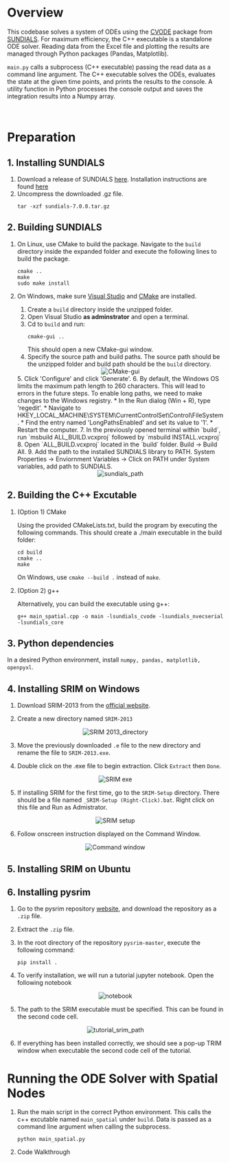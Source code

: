 # Overview
This codebase solves a system of ODEs using the [CVODE](https://sundials.readthedocs.io/en/v6.5.1/cvode/index.html) package from [SUNDIALS](https://sundials.readthedocs.io/en/v6.5.1/index.html). For maximum efficiency, the C++ executable is a standalone ODE solver. Reading data from the Excel file and plotting the results are managed through Python packages (Pandas, Matplotlib).

`main.py` calls a subprocess (C++ executable) passing the read data as a command line argument. The C++ executable solves the ODEs, evaluates the state at the given time points, and prints the results to the console. A utility function in Python processes the console output and saves the integration results into a Numpy array.

<br>

# Preparation
## 1. Installing SUNDIALS
1. Download a release of SUNDIALS [here](https://computing.llnl.gov/projects/sundials/sundials-software). Installation instructions are found [here](https://sundials.readthedocs.io/en/v6.5.1/Install_link.html#building-from-the-command-line)
2. Uncompress the downloaded .gz file. 
    ```
    tar -xzf sundials-7.0.0.tar.gz 
    ```

## 2. Building SUNDIALS
1.  On Linux, use CMake to build the package. Navigate to the `build` directory inside the expanded folder and execute the following lines to build the package.
    ```
    cmake ..
    make 
    sudo make install
    ```

2. On Windows, make sure [Visual Studio](https://visualstudio.microsoft.com/vs/community/) and [CMake](https://cmake.org/download/) are installed.

    1. Create a `build` directory inside the unzipped folder.
    2. Open Visual Studio **as adminstrator** and open a terminal.
    3. Cd to `build` and run:
        ```
        cmake-gui ..
        ```
        This should open a new CMake-gui window.
    4. Specify the source path and build paths. The source path should be the unzipped folder and build path should be the `build` directory.
    <div align="center">
        <img src="./README_Images/CMake-gui.png" alt="CMake-gui">
    </div>
    5. Click 'Configure' and click 'Generate'.
    6. By default, the Windows OS limits the maximum path length to 260 characters. This will lead to errors in the future steps. To enable long paths, we need to make changes to the Windows registry.
        * In the Run dialog (Win + R), type 'regedit'.
        * Navigate to HKEY_LOCAL_MACHINE\SYSTEM\CurrentControlSet\Control\FileSystem.
        * Find the entry named 'LongPathsEnabled' and set its value to '1'.
        * Restart the computer.
    7. In the previously opened terminal within `build`, run `msbuild ALL_BUILD.vcxproj` followed by `msbuild INSTALL.vcxproj`
    8. Open `ALL_BUILD.vcxproj` located in the `build` folder. Build -> Build All.
    9. Add the path to the installed SUNDIALS library to PATH. System Properties -> Enviornment Variables -> Click on PATH under System variables, add path to SUNDIALS.
    <div align="center">
        <img src="./README_Images/sundials_path.png" alt="sundials_path">
    </div>   
    
## 2. Building the C++ Excutable
1. (Option 1) CMake

    Using the provided CMakeLists.txt, build the program by executing the following commands. This should create a ./main executable in the build folder:
    ```
    cd build
    cmake ..
    make
    ```
    On Windows, use `cmake --build .` instead of `make`.
2. (Option 2) g++

    Alternatively, you can build the executable using g++:
    ```
    g++ main_spatial.cpp -o main -lsundials_cvode -lsundials_nvecserial -lsundials_core
    ```

## 3. Python dependencies
In a desired Python environment, install `numpy, pandas, matplotlib, openpyxl`.

## 4. Installing SRIM on Windows
1. Download SRIM-2013 from the [official website](http://www.srim.org/SRIM/SRIMLEGL.htm). 

2. Create a new directory named `SRIM-2013`
<div align="center">
    <img src="./README_Images/SRIM-2013_directory.png" alt="SRIM 2013_directory">
</div>


3. Move the previously downloaded `.e` file to the new directory and rename the file to `SRIM-2013.exe`.

4. Double click on the .exe file to begin extraction. Click `Extract` then `Done`.
<div align="center">
    <img src="./README_Images/srim_exe.png" alt="SRIM exe">
</div>

5. If installing SRIM for the first time, go to the `SRIM-Setup` directory. There should be a file named `_SRIM-Setup (Right-Click).bat`. Right click on this file and Run as Admistrator.
<div align="center">
    <img src="./README_Images/srim_setup.png" alt="SRIM setup">
</div>

6. Follow onscreen instruction displayed on the Command Window.
<div align="center">
    <img src="./README_Images/command_window.png" alt="Command window">
</div>

## 5. Installing SRIM on Ubuntu

## 6. Installing pysrim
1. Go to the pysrim repository [website](https://gitlab.com/costrouc/pysrim/-/tree/master), and download the repository as a `.zip` file.

2. Extract the `.zip` file.

3. In the root directory of the repository `pysrim-master`, execute the following command:
    ```
    pip install .
    ```

4. To verify installation, we will run a tutorial jupyter notebook. Open the following notebook
<div align="center">
    <img src="./README_Images/notebook.png" alt="notebook">
</div>

5. The path to the SRIM executable must be specified. This can be found in the second code cell.
<div align="center">
    <img src="./README_Images/tutorial_srim_path.png" alt="tutorial_srim_path">
</div>

6. If everything has been installed correctly, we should see a pop-up TRIM window when executable the second code cell of the tutorial.

# Running the ODE Solver with Spatial Nodes
1. Run the main script in the correct Python environment. This calls the c++ excutable named `main_spatial` under `build`. Data is passed as a command line argument when calling the subprocess.
    ```
    python main_spatial.py
    ```

2. Code Walkthrough

<!-- # Results
Runtime comparisons between original Python code (scipy odeint) vs. C++ (SUNDIALS) with controlled absolute, relative tolerances.
> **C++**: 75.3078 ms
>
> **Python**:  361.270 ms -->

